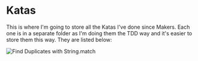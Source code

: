 # Katas

This is where I'm going to store all the Katas I've done since Makers. Each one is in a separate folder as I'm doing them the TDD way and it's easier to store them this way. They are listed below:

![Find Duplicates with String.match](find_duplicates)
